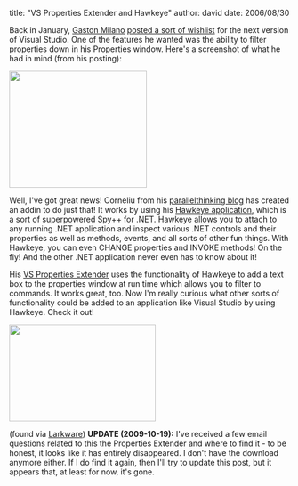 
title: "VS Properties Extender and Hawkeye"
author: david
date: 2006/08/30

Back in January, [Gaston Milano](http://weblogs.asp.net/gmilano/) [posted a sort of wishlist](http://weblogs.asp.net/gmilano/archive/2006/01/24/436359.aspx) for the next version of Visual Studio. One of the features he wanted was the ability to filter properties down in his Properties window. Here's a screenshot of what he had in mind (from his posting):

<img style="BORDER-TOP-WIDTH: 0px; BORDER-LEFT-WIDTH: 0px; BORDER-BOTTOM-WIDTH: 0px; BORDER-RIGHT-WIDTH: 0px" height="210" src="http://www.mohundro.com/blog/content/binary/2006-08-31-gmilano.png" width="247" border="0">

Well, I've got great news! Corneliu from his [parallelthinking blog](http://acorns.com.au/cs/blogs/parallelthinking/default.aspx) has created an addin to do just that! It works by using his [Hawkeye application](http://www.acorns.com.au/Hawkeye/), which is a sort of superpowered Spy++ for .NET. Hawkeye allows you to attach to any running .NET application and inspect various .NET controls and their properties as well as methods, events, and all sorts of other fun things. With Hawkeye, you can even CHANGE properties and INVOKE methods! On the fly! And the other .NET application never even has to know about it!

His [VS Properties Extender](http://www.acorns.com.au/projects/vsaddins/) uses the functionality of Hawkeye to add a text box to the properties window at run time which allows you to filter to commands. It works great, too. Now I'm really curious what other sorts of functionality could be added to an application like Visual Studio by using Hawkeye. Check it out!

<img style="BORDER-TOP-WIDTH: 0px; BORDER-LEFT-WIDTH: 0px; BORDER-BOTTOM-WIDTH: 0px; BORDER-RIGHT-WIDTH: 0px" height="174" src="http://www.mohundro.com/blog/content/binary/2006-08-31-vs-extender.png" width="263" border="0">

(found via [Larkware](http://www.larkware.com/dg6/TheDailyGrind960.aspx))
<b>UPDATE (2009-10-19):</b> I've received a few email questions related to this the Properties Extender and where to find it - to be honest, it looks like it has entirely disappeared. I don't have the download anymore either. If I do find it again, then I'll try to update this post, but it appears that, at least for now, it's gone.
